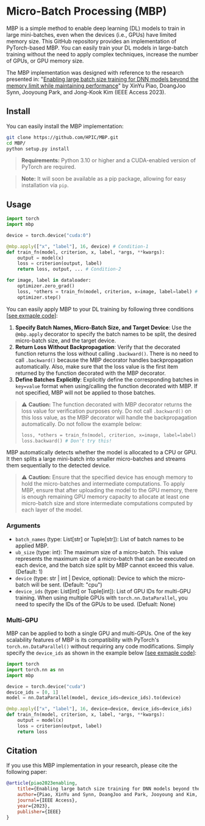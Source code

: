 # Micro-Batch Processing (MBP)
MBP is a simple method to enable deep learning (DL) models to train in large mini-batches, even when the devices (i.e., GPUs) have limited memory size. This GitHub repository provides an implementation of PyTorch-based MBP. You can easily train your DL models in large-batch training without the need to apply complex techniques, increase the number of GPUs, or GPU memory size.

The MBP implementation was designed with reference to the research presented in:
"[Enabling large batch size training for DNN models beyond the memory limit while maintaining performance](https://ieeexplore.ieee.org/stamp/stamp.jsp?arnumber=10242106)"
by XinYu Piao, DoangJoo Synn, Jooyoung Park, and Jong-Kook Kim (IEEE Access 2023).

## Install
You can easily install the MBP implementation:
```bash
git clone https://github.com/HPIC/MBP.git
cd MBP/
python setup.py install
```
> **Requirements:**
> Python 3.10 or higher and a CUDA-enabled version of PyTorch are required.

> **Note:** It will soon be available as a pip package, allowing for easy installation via `pip`.

## Usage
```python
import torch
import mbp

device = torch.device("cuda:0")

@mbp.apply(["x", "label"], 16, device) # Condition-1
def train_fn(model, criterion, x, label, *args, **kwargs):
    output = model(x)
    loss = criterion(output, label)
    return loss, output, ... # Condition-2

for image, label in dataloader:
    optimizer.zero_grad()
    loss, *others = train_fn(model, criterion, x=image, label=label) # Condition-3
    optimizer.step()
```
You can easily apply MBP to your DL training by following three conditions [[see exmaple code](./examples/how_to_use.py)]:

1. **Specify Batch Names, Micro-Batch Size, and Target Device**: Use the `@mbp.apply` decorator to specify the batch names to be split, the desired micro-batch size, and the target device.
2. **Return Loss Without Backpropagation**: Verify that the decorated function returns the loss without calling `.backward()`. There is no need to call `.backward()` because the MBP decorator handles backpropagation automatically. Also, make sure that the loss value is the first item returned by the function decorated with the MBP decorator.
3. **Define Batches Explicitly**: Explicitly define the corresponding batches in `key=value` format when using/calling the function decorated with MBP. If not specified, MBP will not be applied to those batches.

> ⚠️ **Caution:**
> The function decorated with MBP decorator returns the loss value for verification purposes only. Do not call `.backward()` on this loss value, as the MBP decorator will handle the backpropagation automatically. Do not follow the example below:
> ```python
> loss, *others = train_fn(model, criterion, x=image, label=label)
> loss.backward() # Don't try this!
> ```

MBP automatically detects whether the model is allocated to a CPU or GPU. It then splits a large mini-batch into smaller micro-batches and streams them sequentially to the detected device.

> ⚠️ **Caution:** Ensure that the specified device has enough memory to hold the micro-batches and intermediate computations. To apply MBP, ensure that after uploading the model to the GPU memory, there is enough remaining GPU memory capacity to allocate at least one micro-batch size and store intermediate computations computed by each layer of the model.

### Arguments
- `batch_names` (type: List[str] or Tuple[str]): List of batch names to be applied MBP.
- `ub_size` (type: int): The maximum size of a micro-batch. This value represents the maximum size of a micro-batch that can be executed on each device, and the batch size split by MBP cannot exceed this value. (Default: 1)
- `device` (type: str | int | Device, optional): Device to which the micro-batch will be sent. (Default: "cpu")
- `device_ids` (type: List[int] or Tuple[int]): List of GPU IDs for multi-GPU training. When using multiple GPUs with `torch.nn.DataParallel`, you need to specify the IDs of the GPUs to be used. (Defualt: None)

### Multi-GPU
MBP can be applied to both a single GPU and multi-GPUs. One of the key scalability features of MBP is its compatibility with PyTorch's `torch.nn.DataParallel()` without requiring any code modifications. Simply specify the `device_ids` as shown in the example below [[see exmaple code](./examples/how_to_use_multi.py)]:
```python
import torch
import torch.nn as nn
import mbp

device = torch.device("cuda")
device_ids = [0, 1]
model = nn.DataParallel(model, device_ids=device_ids).to(device)

@mbp.apply(["x", "label"], 16, device=device, device_ids=device_ids)
def train_fn(model, criterion, x, label, *args, **kwargs):
    output = model(x)
    loss = criterion(output, label)
    return loss
```

## Citation
If you use this MBP implementation in your research, please cite the following paper:
```bibtex
@article{piao2023enabling,
    title={Enabling large batch size training for DNN models beyond the memory limit while maintaining performance},
    author={Piao, XinYu and Synn, DoangJoo and Park, Jooyoung and Kim, Jong-Kook},
    journal={IEEE Access},
    year={2023},
    publisher={IEEE}
}
```
